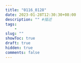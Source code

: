 ```yaml
---
title: "0116_0128"
date: 2023-01-28T12:30:30+08:00
description: "" #描述
tags: 
    - 
slug: ""
showToc: true
draft: true
hidden: true
comments: false
---
```



